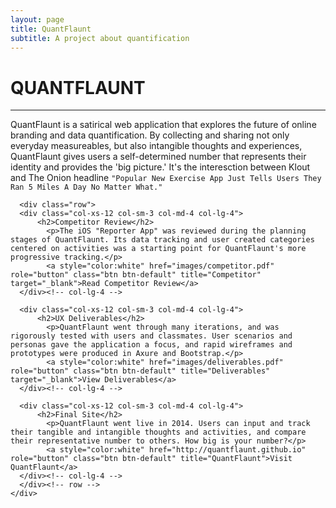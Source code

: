 ```yaml
---
layout: page
title: QuantFlaunt
subtitle: A project about quantification
---
```


<div class="page-section short" id="quantflaunt" name="quantflaunt">
    <div class="container">
      <h1>QUANTFLAUNT</h1>
      <hr>
    <div class="row">
      <div class="col-md-offset-1 col-md-10">
        <div class="section-heading">
        <p>QuantFlaunt is a satirical web application that explores the future of online branding and data quantification. By collecting and sharing not only everyday measureables, but also intangible thoughts and experiences, QuantFlaunt gives users a self-determined number that represents their identity and provides the 'big picture.' It's the interesction between Klout and The Onion headline <code>"Popular New Exercise App Just Tells Users They Ran 5 Miles A Day No Matter What."</code></p>
        </div>
      </div>
    </div>

      <div class="row">
      <div class="col-xs-12 col-sm-3 col-md-4 col-lg-4">
          <h2>Competitor Review</h2>
            <p>The iOS "Reporter App" was reviewed during the planning stages of QuantFlaunt. Its data tracking and user created categories centered on activities was a starting point for QuantFlaunt's more progressive tracking.</p>
            <a style="color:white" href="images/competitor.pdf" role="button" class="btn btn-default" title="Competitor" target="_blank">Read Competitor Review</a>
      </div><!-- col-lg-4 -->

      <div class="col-xs-12 col-sm-3 col-md-4 col-lg-4">
          <h2>UX Deliverables</h2>
            <p>QuantFlaunt went through many iterations, and was rigorously tested with users and classmates. User scenarios and personas gave the application a focus, and rapid wireframes and prototypes were produced in Axure and Bootstrap.</p>
            <a style="color:white" href="images/deliverables.pdf" role="button" class="btn btn-default" title="Deliverables" target="_blank">View Deliverables</a>
      </div><!-- col-lg-4 -->

      <div class="col-xs-12 col-sm-3 col-md-4 col-lg-4">
          <h2>Final Site</h2>
            <p>QuantFlaunt went live in 2014. Users can input and track their tangible and intangible thoughts and activities, and compare their representative number to others. How big is your number?</p>
            <a style="color:white" href="http://quantflaunt.github.io" role="button" class="btn btn-default" title="QuantFlaunt">Visit QuantFlaunt</a>
      </div><!-- col-lg-4 -->
      </div><!-- row -->
    </div>
  </div>
